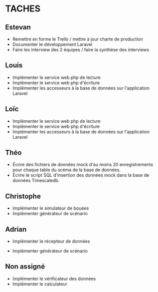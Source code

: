 # TACHES

## Estevan

* Remettre en forme le Trello / mettre à jour charte de production
* Documenter le développement Laravel
* Faire les interview des 2 équipes / faire la synthèse des interviews

## Louis

* Implémenter le service web php de lecture
* Implémenter le service web php d'écriture
* Implémenter les accesseurs à la base de données sur l'application Laravel

## Loïc

* Implémenter le service web php de lecture
* Implémenter le service web php d'écriture
* Implémenter les accesseurs à la base de données sur l'application Laravel

## Théo

- Écrire des fichiers de données mock d'au moins 20 enregistrements pour chaque table du scéma de la base de données.
- Écrire le script SQL d'insertion des données mock dans la base de données Timescaledb.

## Christophe

* Implémenter le simulateur de bouées 
* Implémenter générateur de scénario

## Adrian

* Implémenter le récepteur de données

* Implémenter générateur de scénario





## Non assigné

* Implémenter le vérificateur des données
* Implémenter le calculateur